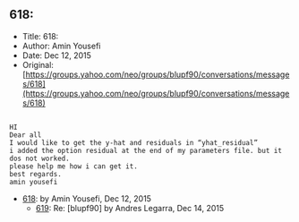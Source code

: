 ## 618: 

- Title: 618: 
- Author: Amin Yousefi
- Date: Dec 12, 2015
- Original: [https://groups.yahoo.com/neo/groups/blupf90/conversations/messages/618](https://groups.yahoo.com/neo/groups/blupf90/conversations/messages/618)

```

HI
Dear all
I would like to get the y-hat and residuals in “yhat_residual”
i added the option residual at the end of my parameters file. but it dos not worked.
please help me how i can get it.
best regards.
amin yousefi
```

- [618](0618.md):  by Amin Yousefi, Dec 12, 2015
    - [619](0619.md): Re: [blupf90] by Andres Legarra, Dec 14, 2015

